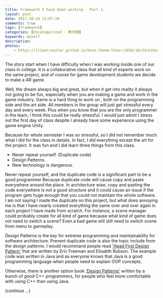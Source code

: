 ```yaml
---
title: Framework I have been working - Part 1-
layout: post
date: 2017-10-24 11:07:20
comments: true
tags: [framework]
categories: [Uncategorized - 無分類]
keywords: myself
description: 
photos:
	- https://itimetraveler.github.io/hexo-theme-hiker/2016/10/24/Hiker%E4%B8%BB%E9%A2%98%E9%A2%84%E8%A7%88/homepage-index.png
---
```


The story start when I have difficulty when I was working inside one of 
our class in college. It is a collaborative class that all kind of experts 
work on the same project, and of course for game development students we 
decide to make a AR game.

<!-- more -->

Well, the dream always big and great, but when it get into reality it always 
not going to be fun, especially when you are making a game and work in the game 
industry. Game is a hard thing to work on , both on the programming side and 
the art side. All members in the group will just get stressful every day and 
every week. Plus when you know that you are the only programmer in the team, I 
think this could be really stressful. I would just admit I stress out the first 
day of class despite I already have some experience using the game engine Unity.

Because for whole semester I was so stressful, so I did not remember much what 
I did for the class in details. In fact, I did everything except the art for 
the project. It was fun and I did learn three things from this class.

* Never repeat yourself. (Duplicate code)
* Design Patterns.
* New technology is dangerous.

Never repeat yourself, and the duplicate code is a significant part to be a 
good programmer Because duplicate code will cause copy and paste everywhere 
around the place. In architecture wise, copy and pasting the code everywhere 
is not a good structure and it could cause an issue if the program gets huge 
enough that you could not maintain the whole software. I am not saying I made 
the duplicate on this project, but what does annoying me is that I have nearly 
created everything the same over and over again in each project I have made 
from scratch. For instance, a scene manager could probably create for all kind 
of game because what kind of game does not need to switch a scene? Even a bad 
game will still need to switch scene from menu to gameplay.

Design Patterns is the key for extreme programming and maintainability for 
software architecture. Prevent duplicate code is also the topic include 
from the design patterns. I would recommand people read
['Head First Design Pattern'](https://images-na.ssl-images-amazon.com/images/I/91bobQSPQrL.jpg)
that are written by Eric Freeman and Elisabth Robson. The example code was 
written in Java and as everyone knows that Java is a good programming language 
when people need to explain OOP concepts.

Otherwise, there is another option book
['Design Patterns'](https://images-na.ssl-images-amazon.com/images/I/51Q-RLSadrL.jpg)
written by a bunch of good C++ programmers, for people who feel more comfortable 
with using C++ than using Java.

(continue ...)
